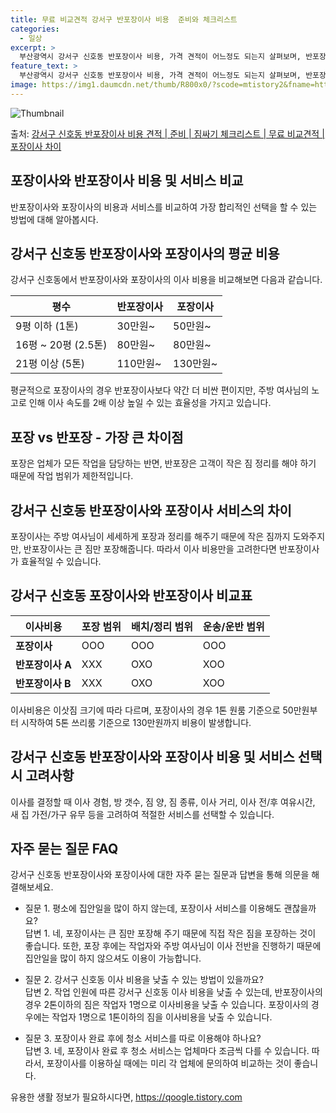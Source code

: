 ```yaml
---
title: 무료 비교견적 강서구 반포장이사 비용  준비와 체크리스트
categories:
  - 일상
excerpt: >
  부산광역시 강서구 신호동 반포장이사 비용, 가격 견적이 어느정도 되는지 살펴보며, 반포장이사를 준비함에 있어 짐싸기 준비 체크리스트가 무엇인지 보겠습니다. 마지막으로 포장이사와 차이점을 통해 무료 비교견적으로 어떤 것이 더 합리적인 선택인지 공유 드립니다.강서구 신호동 포장이사 견적 샘플 보기 👈 클릭강서구 신호동 포장이사 가격 살펴보기 👈 클릭강서구 신호동 반포장이사 평균 이사 비용평수강서구 신호동 평균 이사 비용원룸 이사9평 이하 (1톤)30만원~투룸/쓰리룸 이사16평 ~ 20평 (2.5톤)80만원~쓰리룸 이사21평 (5톤) ~110만원~우리집 무료 이사견적 받기 👈 클릭포장 vs 반포장 가장 큰 차이점은?포장은 모든 작업을 업체가 담당하는 반면, 반포장은 작은 짐 정리를 고객이 하기 때문에 비..
feature_text: >
  부산광역시 강서구 신호동 반포장이사 비용, 가격 견적이 어느정도 되는지 살펴보며, 반포장이사를 준비함에 있어 짐싸기 준비 체크리스트가 무엇인지 보겠습니다. 마지막으로 포장이사와 차이점을 통해 무료 비교견적으로 어떤 것이 더 합리적인 선택인지 공유 드립니다.강서구 신호동 포장이사 견적 샘플 보기 👈 클릭강서구 신호동 포장이사 가격 살펴보기 👈 클릭강서구 신호동 반포장이사 평균 이사 비용평수강서구 신호동 평균 이사 비용원룸 이사9평 이하 (1톤)30만원~투룸/쓰리룸 이사16평 ~ 20평 (2.5톤)80만원~쓰리룸 이사21평 (5톤) ~110만원~우리집 무료 이사견적 받기 👈 클릭포장 vs 반포장 가장 큰 차이점은?포장은 모든 작업을 업체가 담당하는 반면, 반포장은 작은 짐 정리를 고객이 하기 때문에 비..
image: https://img1.daumcdn.net/thumb/R800x0/?scode=mtistory2&fname=https%3A%2F%2Fblog.kakaocdn.net%2Fdn%2FMOvFe%2FbtsHefAHPse%2FgTkeXuby8kYyFiyilq0kU1%2Fimg.webp
---
```


![Thumbnail](https://img1.daumcdn.net/thumb/R800x0/?scode=mtistory2&fname=https%3A%2F%2Fblog.kakaocdn.net%2Fdn%2FMOvFe%2FbtsHefAHPse%2FgTkeXuby8kYyFiyilq0kU1%2Fimg.webp)

<p>출처: <a href="https://qoogle.tistory.com/9727" rel="dofollow">강서구 신호동 반포장이사 비용 견적 | 준비 | 짐싸기 체크리스트 | 무료 비교견적 | 포장이사 차이</a> </p>

## 포장이사와 반포장이사 비용 및 서비스 비교



반포장이사와 포장이사의 비용과 서비스를 비교하여 가장 합리적인 선택을 할 수 있는 방법에 대해 알아봅시다.

## **강서구 신호동 반포장이사와 포장이사의 평균 비용**

강서구 신호동에서 반포장이사와 포장이사의 이사 비용을 비교해보면 다음과 같습니다.

평수 | 반포장이사 | 포장이사  
---|---|---  
9평 이하 (1톤) | 30만원~ | 50만원~  
16평 ~ 20평 (2.5톤) | 80만원~ | 80만원~  
21평 이상 (5톤) | 110만원~ | 130만원~  
  
평균적으로 포장이사의 경우 반포장이사보다 약간 더 비싼 편이지만, 주방 여사님의 노고로 인해 이사 속도를 2배 이상 높일 수 있는 효율성을
가지고 있습니다.

## **포장 vs 반포장 - 가장 큰 차이점**

포장은 업체가 모든 작업을 담당하는 반면, 반포장은 고객이 작은 짐 정리를 해야 하기 때문에 작업 범위가 제한적입니다.

## **강서구 신호동 반포장이사와 포장이사 서비스의 차이**

포장이사는 주방 여사님이 세세하게 포장과 정리를 해주기 때문에 작은 짐까지 도와주지만, 반포장이사는 큰 짐만 포장해줍니다. 따라서 이사
비용만을 고려한다면 반포장이사가 효율적일 수 있습니다.

## **강서구 신호동 포장이사와 반포장이사 비교표**

이사비용 | 포장 범위 | 배치/정리 범위 | 운송/운반 범위  
---|---|---|---  
**포장이사** | OOO | OOO | OOO  
**반포장이사 A** | XXX | OXO | XOO  
**반포장이사 B** | XXX | OXO | XOO  
  
이사비용은 이삿짐 크기에 따라 다르며, 포장이사의 경우 1톤 원룸 기준으로 50만원부터 시작하여 5톤 쓰리룸 기준으로 130만원까지 비용이
발생합니다.

## **강서구 신호동 반포장이사와 포장이사 비용 및 서비스 선택 시 고려사항**

이사를 결정할 때 이사 경험, 방 갯수, 짐 양, 짐 종류, 이사 거리, 이사 전/후 여유시간, 새 집 가전/가구 유무 등을 고려하여 적절한
서비스를 선택할 수 있습니다.

## **자주 묻는 질문 FAQ**

강서구 신호동 반포장이사와 포장이사에 대한 자주 묻는 질문과 답변을 통해 의문을 해결해보세요.

  * 질문 1. 평소에 집안일을 많이 하지 않는데, 포장이사 서비스를 이용해도 괜찮을까요?  
답변 1. 네, 포장이사는 큰 짐만 포장해 주기 때문에 직접 작은 짐을 포장하는 것이 좋습니다. 또한, 포장 후에는 작업자와 주방 여사님이
이사 전반을 진행하기 때문에 집안일을 많이 하지 않으셔도 이용이 가능합니다.

  * 질문 2. 강서구 신호동 이사 비용을 낮출 수 있는 방법이 있을까요?  
답변 2. 작업 인원에 따른 강서구 신호동 이사 비용을 낮출 수 있는데, 반포장이사의 경우 2톤이하의 짐은 작업자 1명으로 이사비용을 낮출
수 있습니다. 포장이사의 경우에는 작업자 1명으로 1톤이하의 짐을 이사비용을 낮출 수 있습니다.

  * 질문 3. 포장이사 완료 후에 청소 서비스를 따로 이용해야 하나요?  
답변 3. 네, 포장이사 완료 후 청소 서비스는 업체마다 조금씩 다를 수 있습니다. 따라서, 포장이사를 이용하실 때에는 미리 각 업체에
문의하여 비교하는 것이 좋습니다.



 

유용한 생활 정보가 필요하시다면, <a href="https://qoogle.tistory.com" rel="dofollow">https://qoogle.tistory.com</a>


